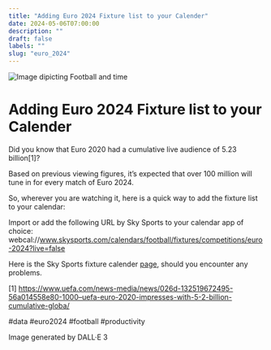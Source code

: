```yaml
---
title: "Adding Euro 2024 Fixture list to your Calender"
date: 2024-05-06T07:00:00
description: ""
draft: false
labels: ""
slug: "euro_2024"
---
```


![Image dipicting Football and time](../../images/football_time.jpg)

# Adding Euro 2024 Fixture list to your Calender

Did you know that Euro 2020 had a cumulative live audience of 5.23 billion[1]?

Based on previous viewing figures, it’s expected that over 100 million will tune in for every match of Euro 2024.

So, wherever you are watching it, here is a quick way to add the fixture list to your calendar:

Import or add the following URL by Sky Sports to your calendar app of choice:
webcal://www.skysports.com/calendars/football/fixtures/competitions/euro-2024?live=false

Here is the Sky Sports fixture calender [page](https://www.skysports.com/calendars), should you encounter any problems.

[1] https://www.uefa.com/news-media/news/026d-132519672495-56a014558e80-1000–uefa-euro-2020-impresses-with-5-2-billion-cumulative-globa/

#data #euro2024 #football #productivity 

Image generated by DALL·E 3
